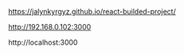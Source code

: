  https://jalynkyrgyz.github.io/react-builded-project/
 
 http://192.168.0.102:3000

http://localhost:3000  
